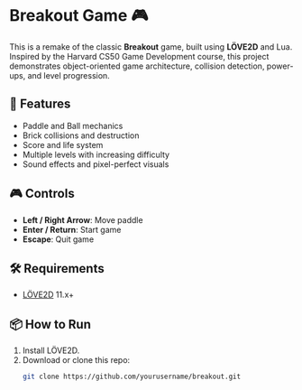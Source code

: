 # Breakout Game 🎮

This is a remake of the classic **Breakout** game, built using **LÖVE2D** and Lua. Inspired by the Harvard CS50 Game Development course, this project demonstrates object-oriented game architecture, collision detection, power-ups, and level progression.

## 🚀 Features
- Paddle and Ball mechanics
- Brick collisions and destruction
- Score and life system
- Multiple levels with increasing difficulty
- Sound effects and pixel-perfect visuals

## 🎮 Controls
- **Left / Right Arrow**: Move paddle
- **Enter / Return**: Start game
- **Escape**: Quit game

## 🛠 Requirements
- [LÖVE2D](https://love2d.org/) 11.x+

## 📦 How to Run
1. Install LÖVE2D.
2. Download or clone this repo:
   ```bash
   git clone https://github.com/yourusername/breakout.git
